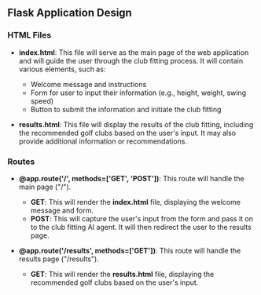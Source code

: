 ## Flask Application Design

### HTML Files

- **index.html**: This file will serve as the main page of the web application and will guide the user through the club fitting process. It will contain various elements, such as:
    - Welcome message and instructions
    - Form for user to input their information (e.g., height, weight, swing speed)
    - Button to submit the information and initiate the club fitting

- **results.html**: This file will display the results of the club fitting, including the recommended golf clubs based on the user's input. It may also provide additional information or recommendations.

### Routes

- **@app.route('/', methods=['GET', 'POST'])**: This route will handle the main page ("/").
    - **GET**: This will render the **index.html** file, displaying the welcome message and form.
    - **POST**: This will capture the user's input from the form and pass it on to the club fitting AI agent. It will then redirect the user to the results page.

- **@app.route('/results', methods=['GET'])**: This route will handle the results page ("/results").
    - **GET**: This will render the **results.html** file, displaying the recommended golf clubs based on the user's input.